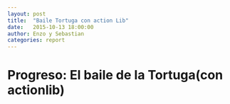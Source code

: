 ```yaml
---
layout: post
title:  "Baile Tortuga con action Lib"
date:   2015-10-13 18:00:00
author: Enzo y Sebastian
categories: report
---
```


# Progreso: El baile de la Tortuga(con actionlib)
 
